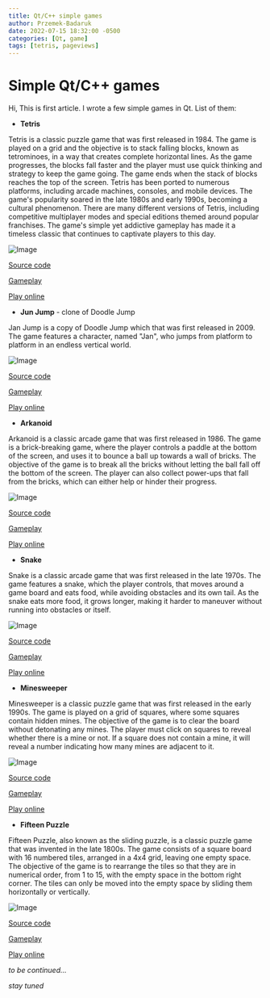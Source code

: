 ```yaml
---
title: Qt/C++ simple games
author: Przemek-Badaruk
date: 2022-07-15 18:32:00 -0500
categories: [Qt, game]
tags: [tetris, pageviews]
---
```


# Simple Qt/C++ games
Hi,
This is first article.  I wrote a few simple games in Qt. List of them:

* **Tetris**

Tetris is a classic puzzle game that was first released in 1984. The game is played on a grid and the objective is to stack falling blocks, known as tetrominoes, in a way that creates complete horizontal lines. As the game progresses, the blocks fall faster and the player must use quick thinking and strategy to keep the game going. The game ends when the stack of blocks reaches the top of the screen. Tetris has been ported to numerous platforms, including arcade machines, consoles, and mobile devices. The game's popularity soared in the late 1980s and early 1990s, becoming a cultural phenomenon. There are many different versions of Tetris, including competitive multiplayer modes and special editions themed around popular franchises. The game's simple yet addictive gameplay has made it a timeless classic that continues to captivate players to this day.

![Image](https://user-images.githubusercontent.com/28188300/169014419-54a80b0d-1fff-4edd-922f-7277ef2611c7.png)

[Source code](https://github.com/Przemekkkth/Tetris_Qt-Cpp)

[Gameplay](https://youtu.be/CyErbZoVSvc)

[Play online](/assets/games/tetris/index.html)

* **Jun Jump** - clone of Doodle Jump

Jan Jump is a copy of Doodle Jump which that was first released in 2009. The game features a character, named "Jan", who jumps from platform to platform in an endless vertical world. 

![Image](https://ddgobkiprc33d.cloudfront.net/9927f340-0d7a-44de-806d-c16fb021e9e4.png)

[Source code](https://github.com/Przemekkkth/JanJump_Qt-Cpp)

[Gameplay](https://youtube.com/shorts/3g40t0K3p68)

[Play online](/assets/games/janjump/index.html)

* **Arkanoid**

Arkanoid is a classic arcade game that was first released in 1986. The game is a brick-breaking game, where the player controls a paddle at the bottom of the screen, and uses it to bounce a ball up towards a wall of bricks. The objective of the game is to break all the bricks without letting the ball fall off the bottom of the screen. The player can also collect power-ups that fall from the bricks, which can either help or hinder their progress.

![Image](https://user-images.githubusercontent.com/28188300/171842757-82341c16-5edd-4664-8f68-fd2e07e95af5.png)

[Source code](https://github.com/Przemekkkth/Arkanoid_Qt-Cpp)

[Gameplay](https://youtu.be/8ak5AxXh-3U)

[Play online](/assets/games/arkanoid/index.html)

* **Snake**

Snake is a classic arcade game that was first released in the late 1970s. The game features a snake, which the player controls, that moves around a game board and eats food, while avoiding obstacles and its own tail. As the snake eats more food, it grows longer, making it harder to maneuver without running into obstacles or itself. 

![Image](https://user-images.githubusercontent.com/28188300/172218512-b7adec6c-1629-4551-9507-7e23267d43fc.png)

[Source code](https://github.com/Przemekkkth/Snake_Qt-Cpp)

[Gameplay](https://youtu.be/QxxzeqEapiU)

[Play online](/assets/games/snake/index.html)

* **Minesweeper**

Minesweeper is a classic puzzle game that was first released in the early 1990s. The game is played on a grid of squares, where some squares contain hidden mines. The objective of the game is to clear the board without detonating any mines. The player must click on squares to reveal whether there is a mine or not. If a square does not contain a mine, it will reveal a number indicating how many mines are adjacent to it.

![Image](https://user-images.githubusercontent.com/28188300/173228126-8c548a06-ed3f-4b47-9ca7-513ce0b126d9.png)

[Source code](https://github.com/Przemekkkth/Minesweeper_Qt-Cpp)

[Gameplay](https://youtu.be/B8lmjbBFSVU)

[Play online](/assets/games/minesweeper/index.html)

* **Fifteen Puzzle**

Fifteen Puzzle, also known as the sliding puzzle, is a classic puzzle game that was invented in the late 1800s. The game consists of a square board with 16 numbered tiles, arranged in a 4x4 grid, leaving one empty space. The objective of the game is to rearrange the tiles so that they are in numerical order, from 1 to 15, with the empty space in the bottom right corner. The tiles can only be moved into the empty space by sliding them horizontally or vertically. 

![Image](https://user-images.githubusercontent.com/28188300/173508895-dba40ef1-d7e3-4ad9-be41-afbb2addf98f.png)

[Source code](https://github.com/Przemekkkth/FifteenPuzzle_Qt-Cpp)

[Gameplay](https://youtu.be/EBays-axBgk)

[Play online](/assets/games/fifteenpuzzle//index.html)

*to be continued...*

*stay tuned*

